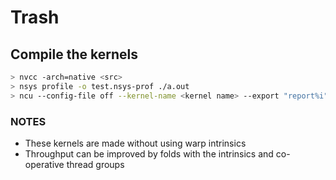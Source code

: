 # Trash

## Compile the kernels

```bash
> nvcc -arch=native <src>
> nsys profile -o test.nsys-prof ./a.out
> ncu --config-file off --kernel-name <kernel name> --export "report%i" --launch-count 1 --set full ./a.out
```

### NOTES

- These kernels are made without using warp intrinsics
- Throughput can be improved by folds with the intrinsics and co-operative thread groups
